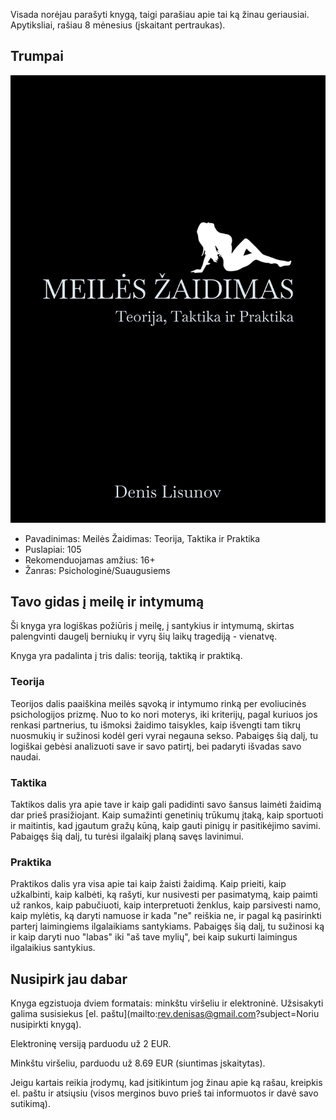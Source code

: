 Visada norėjau parašyti knygą, taigi parašiau apie tai ką žinau geriausiai. Apytiksliai, rašiau 8 mėnesius (įskaitant pertraukas).

## Trumpai

![viršelis](/static/images/gallery/book_cover.png)

* Pavadinimas: Meilės Žaidimas: Teorija, Taktika ir Praktika
* Puslapiai: 105
* Rekomenduojamas amžius: 16+
* Žanras: Psichologinė/Suaugusiems

## Tavo gidas į meilę ir intymumą

Ši knyga yra logiškas požiūris į meilę, į santykius ir intymumą, skirtas palengvinti daugelį berniukų ir vyrų šių laikų tragediją - vienatvę.

Knyga yra padalinta į tris dalis: teoriją, taktiką ir praktiką.

### Teorija

Teorijos dalis paaiškina meilės sąvoką ir intymumo rinką per evoliucinės psichologijos prizmę. Nuo to ko nori moterys, iki kriterijų, pagal kuriuos jos renkasi partnerius, tu išmoksi žaidimo taisykles, kaip išvengti tam tikrų nuosmukių ir sužinosi kodėl geri vyrai negauna sekso. Pabaigęs šią dalį, tu logiškai gebėsi analizuoti save ir savo patirtį, bei padaryti išvadas savo naudai.

### Taktika

Taktikos dalis yra apie tave ir kaip gali padidinti savo šansus laimėti žaidimą dar prieš prasižiojant. Kaip sumažinti genetinių trūkumų įtaką, kaip sportuoti ir maitintis, kad įgautum gražų kūną, kaip gauti pinigų ir pasitikėjimo savimi. Pabaigęs šią dalį, tu turėsi ilgalaikį planą savęs lavinimui.

### Praktika

Praktikos dalis yra visa apie tai kaip žaisti žaidimą. Kaip prieiti, kaip užkalbinti, kaip kalbėti, ką rašyti, kur nusivesti per pasimatymą, kaip paimti už rankos, kaip pabučiuoti, kaip interpretuoti ženklus, kaip parsivesti namo, kaip mylėtis, ką daryti namuose ir kada "ne" reiškia ne, ir pagal ką pasirinkti parterį laimingiems ilgalaikiams santykiams. Pabaigęs šią dalį, tu sužinosi ką ir kaip daryti nuo "labas" iki "aš tave mylių", bei kaip sukurti laimingus ilgalaikius santykius.

## Nusipirk jau dabar

Knyga egzistuoja dviem formatais: minkštu viršeliu ir elektroninė. Užsisakyti galima susisiekus [el. paštu](mailto:rev.denisas@gmail.com?subject=Noriu nusipirkti knygą).

Elektroninę versiją parduodu už 2 EUR.

Minkštu viršeliu, parduodu už 8.69 EUR (siuntimas įskaitytas).

Jeigu kartais reikia įrodymų, kad įsitikintum jog žinau apie ką rašau, kreipkis el. paštu ir atsiųsiu (visos merginos buvo prieš tai informuotos ir davė savo sutikimą).